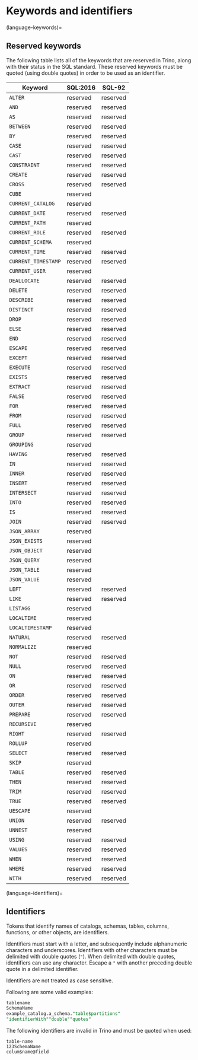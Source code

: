 # Keywords and identifiers

(language-keywords)=
## Reserved keywords

The following table lists all of the keywords that are reserved in Trino,
along with their status in the SQL standard. These reserved keywords must
be quoted (using double quotes) in order to be used as an identifier.

| Keyword             | SQL:2016 | SQL-92   |
| ------------------- | -------- | -------- |
| `ALTER`             | reserved | reserved |
| `AND`               | reserved | reserved |
| `AS`                | reserved | reserved |
| `BETWEEN`           | reserved | reserved |
| `BY`                | reserved | reserved |
| `CASE`              | reserved | reserved |
| `CAST`              | reserved | reserved |
| `CONSTRAINT`        | reserved | reserved |
| `CREATE`            | reserved | reserved |
| `CROSS`             | reserved | reserved |
| `CUBE`              | reserved |          |
| `CURRENT_CATALOG`   | reserved |          |
| `CURRENT_DATE`      | reserved | reserved |
| `CURRENT_PATH`      | reserved |          |
| `CURRENT_ROLE`      | reserved | reserved |
| `CURRENT_SCHEMA`    | reserved |          |
| `CURRENT_TIME`      | reserved | reserved |
| `CURRENT_TIMESTAMP` | reserved | reserved |
| `CURRENT_USER`      | reserved |          |
| `DEALLOCATE`        | reserved | reserved |
| `DELETE`            | reserved | reserved |
| `DESCRIBE`          | reserved | reserved |
| `DISTINCT`          | reserved | reserved |
| `DROP`              | reserved | reserved |
| `ELSE`              | reserved | reserved |
| `END`               | reserved | reserved |
| `ESCAPE`            | reserved | reserved |
| `EXCEPT`            | reserved | reserved |
| `EXECUTE`           | reserved | reserved |
| `EXISTS`            | reserved | reserved |
| `EXTRACT`           | reserved | reserved |
| `FALSE`             | reserved | reserved |
| `FOR`               | reserved | reserved |
| `FROM`              | reserved | reserved |
| `FULL`              | reserved | reserved |
| `GROUP`             | reserved | reserved |
| `GROUPING`          | reserved |          |
| `HAVING`            | reserved | reserved |
| `IN`                | reserved | reserved |
| `INNER`             | reserved | reserved |
| `INSERT`            | reserved | reserved |
| `INTERSECT`         | reserved | reserved |
| `INTO`              | reserved | reserved |
| `IS`                | reserved | reserved |
| `JOIN`              | reserved | reserved |
| `JSON_ARRAY`        | reserved |          |
| `JSON_EXISTS`       | reserved |          |
| `JSON_OBJECT`       | reserved |          |
| `JSON_QUERY`        | reserved |          |
| `JSON_TABLE`        | reserved |          |
| `JSON_VALUE`        | reserved |          |
| `LEFT`              | reserved | reserved |
| `LIKE`              | reserved | reserved |
| `LISTAGG`           | reserved |          |
| `LOCALTIME`         | reserved |          |
| `LOCALTIMESTAMP`    | reserved |          |
| `NATURAL`           | reserved | reserved |
| `NORMALIZE`         | reserved |          |
| `NOT`               | reserved | reserved |
| `NULL`              | reserved | reserved |
| `ON`                | reserved | reserved |
| `OR`                | reserved | reserved |
| `ORDER`             | reserved | reserved |
| `OUTER`             | reserved | reserved |
| `PREPARE`           | reserved | reserved |
| `RECURSIVE`         | reserved |          |
| `RIGHT`             | reserved | reserved |
| `ROLLUP`            | reserved |          |
| `SELECT`            | reserved | reserved |
| `SKIP`              | reserved |          |
| `TABLE`             | reserved | reserved |
| `THEN`              | reserved | reserved |
| `TRIM`              | reserved | reserved |
| `TRUE`              | reserved | reserved |
| `UESCAPE`           | reserved |          |
| `UNION`             | reserved | reserved |
| `UNNEST`            | reserved |          |
| `USING`             | reserved | reserved |
| `VALUES`            | reserved | reserved |
| `WHEN`              | reserved | reserved |
| `WHERE`             | reserved | reserved |
| `WITH`              | reserved | reserved |

(language-identifiers)=
## Identifiers

Tokens that identify names of catalogs, schemas, tables, columns, functions, or
other objects, are identifiers.

Identifiers must start with a letter, and subsequently include alphanumeric
characters and underscores. Identifiers with other characters must be delimited
with double quotes (`"`). When delimited with double quotes, identifiers can use
any character. Escape a `"` with another preceding double quote in a delimited
identifier.

Identifiers are not treated as case sensitive.

Following are some valid examples:

```sql
tablename
SchemaName
example_catalog.a_schema."table$partitions"
"identifierWith""double""quotes"
```

The following identifiers are invalid in Trino and must be quoted when used:

```text
table-name
123SchemaName
colum$name@field
```

